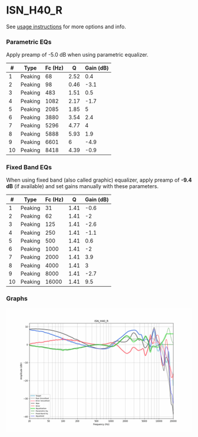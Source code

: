# ISN_H40_R
See [usage instructions](https://github.com/jaakkopasanen/AutoEq#usage) for more options and info.

### Parametric EQs
Apply preamp of -5.0 dB when using parametric equalizer.

|   # | Type    |   Fc (Hz) |    Q |   Gain (dB) |
|-----|---------|-----------|------|-------------|
|   1 | Peaking |        68 | 2.52 |         0.4 |
|   2 | Peaking |        98 | 0.46 |        -3.1 |
|   3 | Peaking |       483 | 1.51 |         0.5 |
|   4 | Peaking |      1082 | 2.17 |        -1.7 |
|   5 | Peaking |      2085 | 1.85 |         5   |
|   6 | Peaking |      3880 | 3.54 |         2.4 |
|   7 | Peaking |      5296 | 4.77 |         4   |
|   8 | Peaking |      5888 | 5.93 |         1.9 |
|   9 | Peaking |      6601 | 6    |        -4.9 |
|  10 | Peaking |      8418 | 4.39 |        -0.9 |

### Fixed Band EQs
When using fixed band (also called graphic) equalizer, apply preamp of **-9.4 dB** (if available) and set gains manually with these parameters.

|   # | Type    |   Fc (Hz) |    Q |   Gain (dB) |
|-----|---------|-----------|------|-------------|
|   1 | Peaking |        31 | 1.41 |        -0.6 |
|   2 | Peaking |        62 | 1.41 |        -2   |
|   3 | Peaking |       125 | 1.41 |        -2.6 |
|   4 | Peaking |       250 | 1.41 |        -1.1 |
|   5 | Peaking |       500 | 1.41 |         0.6 |
|   6 | Peaking |      1000 | 1.41 |        -2   |
|   7 | Peaking |      2000 | 1.41 |         3.9 |
|   8 | Peaking |      4000 | 1.41 |         3   |
|   9 | Peaking |      8000 | 1.41 |        -2.7 |
|  10 | Peaking |     16000 | 1.41 |         9.5 |

### Graphs
![](./ISN_H40_R.png)
